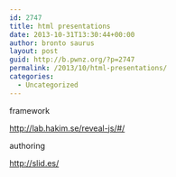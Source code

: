 ```yaml
---
id: 2747
title: html presentations
date: 2013-10-31T13:30:44+00:00
author: bronto saurus
layout: post
guid: http://b.pwnz.org/?p=2747
permalink: /2013/10/html-presentations/
categories:
  - Uncategorized
---
```

framework
  
<http://lab.hakim.se/reveal-js/#/>

authoring
  
<http://slid.es/>